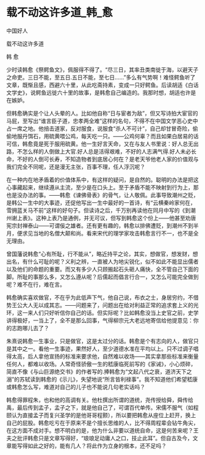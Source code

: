 # 载不动这许多道_韩_愈

中国好人

载不动这许多道

韩 愈

少时读韩愈《祭鳄鱼文》，佩服得不得了。“尽三日，其率丑类南徙于海，以避天子之命吏。三日不能，至五日.五日不能，至七日……”多么有气势啊！难怪鳄鱼听了文章，既惭且感，西避六十里，从此吃斋持素，变成一只好鳄鱼。后读胡适《白话文学史》，说鳄鱼远徙六十里的故事，是韩愈自己编造的。我那时想，胡适也许是在嫉妒。

但韩愈确实是个让人头晕的人。比如他自称“日与宦者为敌”，但又写诗拍大宦官的马屁，至写出“谁言臣子道，忠孝两全难”这样的名句，不得不在中国文学恶心史中占一席之地。他掊击道家，反对服食，说服食“杀人不可计”，自己却甘冒奇险，偷偷地服丹饵石，用硫黄喂公鸡，每天吃一只。——公鸡何辜？而且如果白居易的话可信，韩愈竟是死于服用硫黄。他一生好言天命，又在与友人书里说：好人总无出路，不怎么样的人倒做上大官.好人总是活得艰难，不好的人志满气得.好人未必长命，不好的人倒可长寿，不知造物者到底居心何在？是老天爷他老人家的价值观与我们完全不同呢，还是漫无主张，百事不理，任人浮沉呢？

在一种内在地矛盾着的价值体系中，有这样的疑问，是自然的。聪明的办法是把这心事藏起来，继续遵从主流，至少是在口头上。至于矛盾不能不映射到行为上，那也是没办法的事。——韩愈《谏佛骨表》的骨气，让人敬佩。此事导致潮州之贬，是韩公一生中的大事迹，还促他写出一生中最好的一首诗，有“云横秦岭家何在，雪拥蓝关马不前”这样的好句子。但读诗之后，千万别再读他在同月中写的《到潮州谢上表》。这种上表乃是通例，并无可议，但写到韩愈这个份上——他甚至劝唐宪宗封禅泰山——可谓佞之雄者。还有更有趣的，韩愈以排佛遭贬，到潮州不到半月，便求见当地的名僧大颠和尚。看来宋代的理学家攻击韩愈言行不一，也不是全无理由。

曾国藩说韩愈“心有所耻，行不能从”，略近持平之论，其实，想做官，想发财，想出名，有什么可耻的呢？义利之辨，一直被人为地尖锐化，似不如此不能显出儒者以及他们的命题的重要。而又有多少人只顾搬起石头砸人痛快，全不管自己下面的脚。所耻的事那么多，又怎么遵从呢？后儒起而倡言行合一，又怎么可能完全做到呢？难不在行，难在言。

韩愈确实喜欢做官，不在乎为此低声下气，他自己说，布衣之士，身居穷约，不借势王公大人无以成其志。——问题来了，问题出在给对利益正常的追求套上义的光环，这一来人们只好听信你自己的话。但实际呢？比如韩愈没当上史官之前，史学讲得极好，一当上了，全不是那么回事，气得柳宗元大老远地寄信给他提意见：你的志跑哪儿去了？

朱熹说韩愈一生事业，只是做官，这是太过分的话。韩愈是个有志向的人，做官只是其中之一。看他一生事迹，果然好人，至少道德水准在平均以上。只不过调子唱得太高，后人拿他宣扬的标准来要求他，自然难以收场——其实拿那些标准来衡量任何人，都难以收场。人常奇怪骄傲一生的嵇康临死前写的《家诫》，小心烦碎，简直不像《与山巨源绝交书》的作者写的.捧韩愈为“文起八代之衰，道济天下之溺”的苏轼读到韩愈的《示儿》，失望地说“所言皆利禄事”。我不知道他们希望嵇康或韩愈怎么写，难道对自己的儿子也不能说几句老实话吗？

韩愈得罪程朱，也和他的高调有关。他杜撰出所谓的道统，尧传授给舜，舜传给禹，最后传到孟子，孟子之下，就是他自己了，可谓百代单传。宋儒不服气（如程颐认为直接孟子而复兴圣学的是他哥哥程颢），所以要把韩愈从座位上赶开，换上自己的屁股。韩愈吃亏在于原来不是个擅长思维的人，比不得周程辈会钻牛角尖，在这方面不成对手。想不明白的是，他为什么非要以道统自命，这是何苦来呢？王夫之批评韩愈只是文章写得好，“琅琅足动庸人之口，技止此耳”。但自古及今，文章能写得如此之好的，能有几人？将此作为立身的根本，还不足吗？